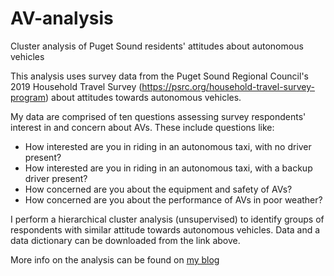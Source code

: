 # AV-analysis
Cluster analysis of Puget Sound residents' attitudes about autonomous vehicles

This analysis uses survey data from the Puget Sound Regional Council's 2019 Household Travel Survey (https://psrc.org/household-travel-survey-program) about attitudes towards autonomous vehicles. 

My data are comprised of ten questions assessing survey respondents' interest in and concern about AVs. These include questions like:
- How interested are you in riding in an autonomous taxi, with no driver present?
- How interested are you in riding in an autonomous taxi, with a backup driver present?
- How concerned are you about the equipment and safety of AVs?
- How concerned are you about the performance of AVs in poor weather?

I perform a hierarchical cluster analysis (unsupervised) to identify groups of respondents with similar attitude towards autonomous vehicles. 
Data and a data dictionary can be downloaded from the link above. 

More info on the analysis can be found on [my blog](https://nerdonthebus.com/2022/08/07/whos-afraid-of-autonomous-vehicles)
